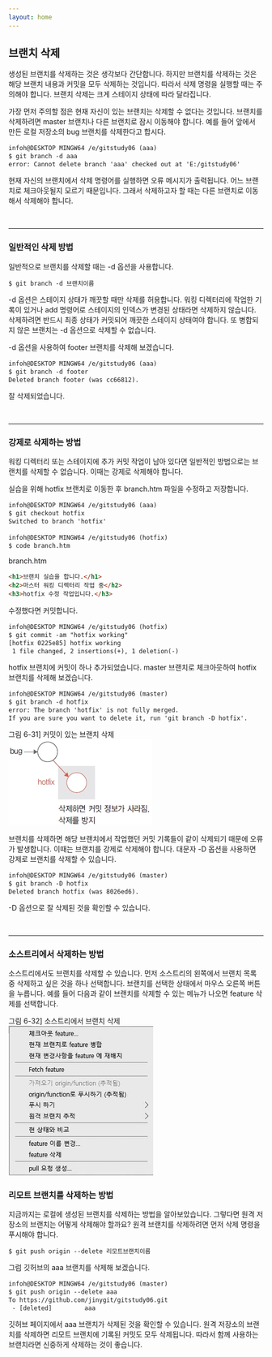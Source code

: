 ```yaml
---
layout: home
---
```

## 브랜치 삭제
생성된 브랜치를 삭제하는 것은 생각보다 간단합니다. 하지만 브랜치를 삭제하는 것은 해당 브랜치 내용과 커밋을 모두 삭제하는 것입니다. 따라서 삭제 명령을 실행할 때는 주의해야 합니다. 브랜치 삭제는 크게 스테이지 상태에 따라 달라집니다.  

가장 먼저 주의할 점은 현재 자신이 있는 브랜치는 삭제할 수 없다는 것입니다. 브랜치를 삭제하려면 master 브랜치나 다른 브랜치로 잠시 이동해야 합니다. 예를 들어 앞에서 만든 로컬 저장소의 bug 브랜치를 삭제한다고 합시다.  

```
infoh@DESKTOP MINGW64 /e/gitstudy06 (aaa)
$ git branch -d aaa
error: Cannot delete branch 'aaa' checked out at 'E:/gitstudy06'
```

현재 자신의 브랜치에서 삭제 명령어를 실행하면 오류 메시지가 출력됩니다. 어느 브랜치로 체크아웃될지 모르기 때문입니다. 그래서 삭제하고자 할 때는 다른 브랜치로 이동해서 삭제해야 합니다.  

<br>
<hr>

### 일반적인 삭제 방법
일반적으로 브랜치를 삭제할 때는 -d 옵션을 사용합니다.  

```
$ git branch -d 브랜치이름
```

-d 옵션은 스테이지 상태가 깨끗할 때만 삭제를 허용합니다. 워킹 디렉터리에 작업한 기록이 있거나 add 명령어로 스테이지의 인덱스가 변경된 상태라면 삭제하지 않습니다. 삭제하려면 반드시 최종 상태가 커밋되어 깨끗한 스테이지 상태여야 합니다. 또 병합되지 않은 브랜치는 -d 옵션으로 삭제할 수 없습니다.  

-d 옵션을 사용하여 footer 브랜치를 삭제해 보겠습니다.  

```
infoh@DESKTOP MINGW64 /e/gitstudy06 (aaa)
$ git branch -d footer
Deleted branch footer (was cc66812).
```

잘 삭제되었습니다.  

<br>
<hr>

### 강제로 삭제하는 방법
워킹 디렉터리 또는 스테이지에 추가 커밋 작업이 남아 있다면 일반적인 방법으로는 브랜치를 삭제할 수 없습니다. 이때는 강제로 삭제해야 합니다.  

실습을 위해 hotfix 브랜치로 이동한 후 branch.htm 파일을 수정하고 저장합니다.  

```
infoh@DESKTOP MINGW64 /e/gitstudy06 (aaa)
$ git checkout hotfix
Switched to branch 'hotfix'

infoh@DESKTOP MINGW64 /e/gitstudy06 (hotfix)
$ code branch.htm
```

branch.htm
```html
<h1>브랜치 실습을 합니다.</h1>
<h2>마스터 워킹 디렉터리 작업 중</h2>
<h3>hotfix 수정 작업입니다.</h3>
```

수정했다면 커밋합니다.  

```
infoh@DESKTOP MINGW64 /e/gitstudy06 (hotfix)
$ git commit -am "hotfix working"
[hotfix 0225e85] hotfix working
 1 file changed, 2 insertions(+), 1 deletion(-)
```

hotfix 브랜치에 커밋이 하나 추가되었습니다. master 브랜치로 체크아웃하여 hotfix 브랜치를 삭제해 보겠습니다.  

```
infoh@DESKTOP MINGW64 /e/gitstudy06 (master)
$ git branch -d hotfix
error: The branch 'hotfix' is not fully merged.
If you are sure you want to delete it, run 'git branch -D hotfix'.
```

그림 6-31] 커밋이 있는 브랜치 삭제  
![](./img/06-31.jpg)

브랜치를 삭제하면 해당 브랜치에서 작업했던 커밋 기록들이 같이 삭제되기 때문에 오류가 발생합니다. 이때는 브랜치를 강제로 삭제해야 합니다. 대문자 -D 옵션을 사용하면 강제로 브랜치를 삭제할 수 있습니다.  

```
infoh@DESKTOP MINGW64 /e/gitstudy06 (master)
$ git branch -D hotfix
Deleted branch hotfix (was 8026ed6).
```

-D 옵션으로 잘 삭제된 것을 확인할 수 있습니다.

<br>
<hr>

### 소스트리에서 삭제하는 방법
소스트리에서도 브랜치를 삭제할 수 있습니다. 먼저 소스트리의 왼쪽에서 브랜치 목록 중 삭제하고 싶은 것을 하나 선택합니다. 브랜치를 선택한 상태에서 마우스 오른쪽 버튼을 누릅니다. 예를 들어 다음과 같이 브랜치를 삭제할 수 있는 메뉴가 나오면 feature 삭제를 선택합니다.  

그림 6-32] 소스트리에서 브랜치 삭제  
![](./img/06-32.jpg)

### 리모트 브랜치를 삭제하는 방법
지금까지는 로컬에 생성된 브랜치를 삭제하는 방법을 알아보았습니다. 그렇다면 원격 저장소의 브랜치는 어떻게 삭제해야 할까요? 원격 브랜치를 삭제하려면 먼저 삭제 명령을 푸시해야 합니다.  

```
$ git push origin --delete 리모트브랜치이름
```
 
그럼 깃허브의 aaa 브랜치를 삭제해 보겠습니다.  

```
infoh@DESKTOP MINGW64 /e/gitstudy06 (master)
$ git push origin --delete aaa
To https://github.com/jinygit/gitstudy06.git
 - [deleted]         aaa
```

깃허브 페이지에서 aaa 브랜치가 삭제된 것을 확인할 수 있습니다. 원격 저장소의 브랜치를 삭제하면 리모트 브랜치에 기록된 커밋도 모두 삭제됩니다. 따라서 함께 사용하는 브랜치라면 신중하게 삭제하는 것이 좋습니다.  

<br><br>